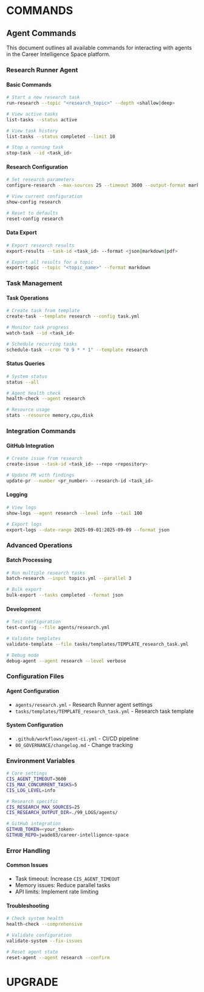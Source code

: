 # COMMANDS

## Agent Commands

This document outlines all available commands for interacting with agents in the Career Intelligence Space platform.

### Research Runner Agent

#### Basic Commands
```bash
# Start a new research task
run-research --topic "<research_topic>" --depth <shallow|deep>

# View active tasks
list-tasks --status active

# View task history
list-tasks --status completed --limit 10

# Stop a running task
stop-task --id <task_id>
```

#### Research Configuration
```bash
# Set research parameters
configure-research --max-sources 25 --timeout 3600 --output-format markdown

# View current configuration
show-config research

# Reset to defaults
reset-config research
```

#### Data Export
```bash
# Export research results
export-results --task-id <task_id> --format <json|markdown|pdf>

# Export all results for a topic
export-topic --topic "<topic_name>" --format markdown
```

### Task Management

#### Task Operations
```bash
# Create task from template
create-task --template research --config task.yml

# Monitor task progress
watch-task --id <task_id>

# Schedule recurring tasks
schedule-task --cron "0 9 * * 1" --template research
```

#### Status Queries
```bash
# System status
status --all

# Agent health check
health-check --agent research

# Resource usage
stats --resource memory,cpu,disk
```

### Integration Commands

#### GitHub Integration
```bash
# Create issue from research
create-issue --task-id <task_id> --repo <repository>

# Update PR with findings
update-pr --number <pr_number> --research-id <task_id>
```

#### Logging
```bash
# View logs
show-logs --agent research --level info --tail 100

# Export logs
export-logs --date-range 2025-09-01:2025-09-09 --format json
```

### Advanced Operations

#### Batch Processing
```bash
# Run multiple research tasks
batch-research --input topics.yml --parallel 3

# Bulk export
bulk-export --tasks completed --format json
```

#### Development
```bash
# Test configuration
test-config --file agents/research.yml

# Validate templates
validate-template --file tasks/templates/TEMPLATE_research_task.yml

# Debug mode
debug-agent --agent research --level verbose
```

### Configuration Files

#### Agent Configuration
- `agents/research.yml` - Research Runner agent settings
- `tasks/templates/TEMPLATE_research_task.yml` - Research task template

#### System Configuration
- `.github/workflows/agent-ci.yml` - CI/CD pipeline
- `00_GOVERNANCE/changelog.md` - Change tracking

### Environment Variables

```bash
# Core settings
CIS_AGENT_TIMEOUT=3600
CIS_MAX_CONCURRENT_TASKS=5
CIS_LOG_LEVEL=info

# Research specific
CIS_RESEARCH_MAX_SOURCES=25
CIS_RESEARCH_OUTPUT_DIR=./99_LOGS/agents/

# GitHub integration
GITHUB_TOKEN=<your_token>
GITHUB_REPO=jwade83/career-intelligence-space
```

### Error Handling

#### Common Issues
- Task timeout: Increase `CIS_AGENT_TIMEOUT`
- Memory issues: Reduce parallel tasks
- API limits: Implement rate limiting

#### Troubleshooting
```bash
# Check system health
health-check --comprehensive

# Validate configuration
validate-system --fix-issues

# Reset agent state
reset-agent --agent research --confirm
```

# UPGRADE
